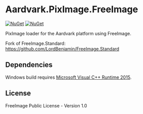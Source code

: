 # Aardvark.PixImage.FreeImage

[![NuGet](https://badgen.net/nuget/v/Aardvark.PixImage.FreeImage)](https://www.nuget.org/packages/Aardvark.PixImage.FreeImage/)
[![NuGet](https://badgen.net/nuget/dt/Aardvark.PixImage.FreeImage)](https://www.nuget.org/packages/Aardvark.PixImage.FreeImage/)

PixImage loader for the Aardvark platform using FreeImage.

Fork of FreeImage.Standard: https://github.com/LordBenjamin/FreeImage.Standard

## Dependencies

Windows build requires [Microsoft Visual C++ Runtime 2015](https://www.microsoft.com/en-gb/download/details.aspx?id=48145).

## License

FreeImage Public License - Version 1.0
